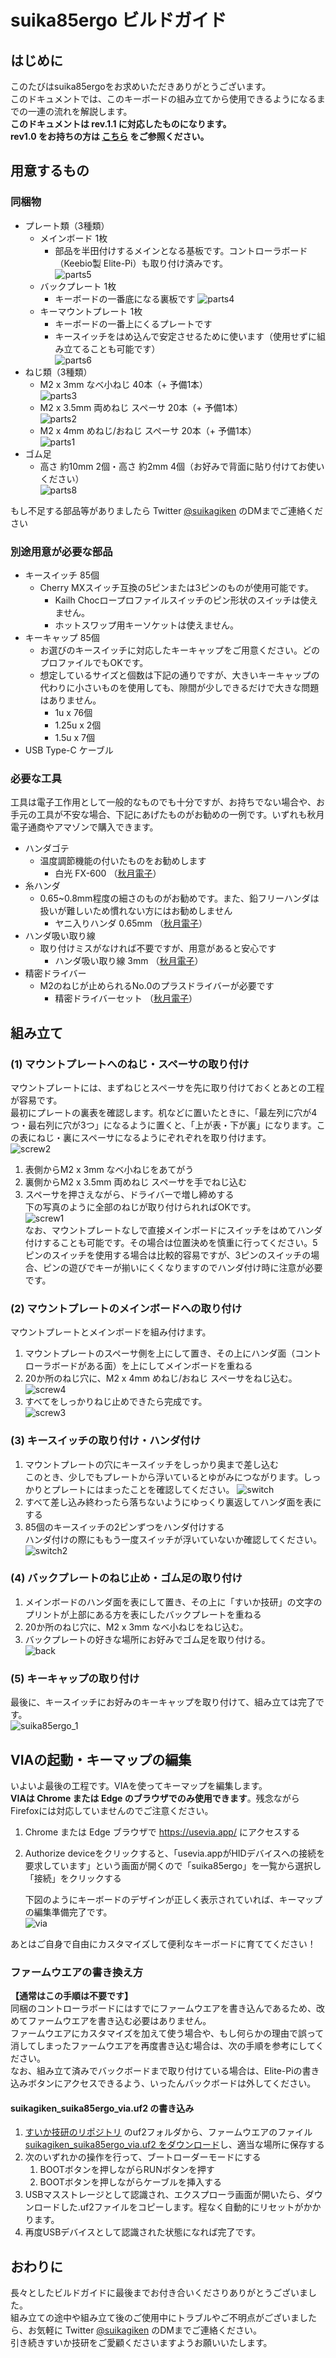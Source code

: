 # suika85ergo ビルドガイド

## はじめに
このたびはsuika85ergoをお求めいただきありがとうございます。  
このドキュメントでは、このキーボードの組み立てから使用できるようになるまでの一連の流れを解説します。  
**このドキュメントは rev.1.1 に対応したものになります。**  
**rev1.0 をお持ちの方は [こちら](buildguide.md) をご参照ください。**

## 用意するもの

### 同梱物
* プレート類（3種類）
  * メインボード 1枚
    * 部品を半田付けするメインとなる基板です。コントローラボード（Keebio製 Elite-Pi）も取り付け済みです。  
      ![parts5](img/parts10.jpg)
  * バックプレート 1枚
    * キーボードの一番底になる裏板です
      ![parts4](img/parts4.jpg)
  * キーマウントプレート 1枚
    * キーボードの一番上にくるプレートです
    * キースイッチをはめ込んで安定させるために使います（使用せずに組み立てることも可能です）  
      ![parts6](img/parts6.jpg)
* ねじ類（3種類）
  * M2 x 3mm なべ小ねじ 40本（+ 予備1本）  
     ![parts3](img/parts3.jpg)  
  * M2 x 3.5mm 両めねじ スペーサ 20本（+ 予備1本）  
     ![parts2](img/parts2.jpg)  
  * M2 x 4mm めねじ/おねじ スペーサ 20本（+ 予備1本）  
     ![parts1](img/parts1.jpg)  
* ゴム足
  * 高さ 約10mm 2個・高さ 約2mm 4個（お好みで背面に貼り付けてお使いください）  
     ![parts8](img/parts8.jpg)
  
もし不足する部品等がありましたら Twitter [@suikagiken](https://twitter.com/suikagiken) のDMまでご連絡ください

### 別途用意が必要な部品
* キースイッチ 85個
  * Cherry MXスイッチ互換の5ピンまたは3ピンのものが使用可能です。
    * Kailh Chocロープロファイルスイッチのピン形状のスイッチは使えません。
    * ホットスワップ用キーソケットは使えません。
* キーキャップ 85個
  * お選びのキースイッチに対応したキーキャップをご用意ください。どのプロファイルでもOKです。
  * 想定しているサイズと個数は下記の通りですが、大きいキーキャップの代わりに小さいものを使用しても、隙間が少しできるだけで大きな問題はありません。
    * 1u x 76個
    * 1.25u x 2個
    * 1.5u x 7個
* USB Type-C ケーブル

### 必要な工具
工具は電子工作用として一般的なものでも十分ですが、お持ちでない場合や、お手元の工具が不安な場合、下記にあげたものがお勧めの一例です。いずれも秋月電子通商やアマゾンで購入できます。
* ハンダゴテ
  * 温度調節機能の付いたものをお勧めします
    * 白光 FX-600 （[秋月電子](https://akizukidenshi.com/catalog/g/g114456/)）
* 糸ハンダ
  * 0.65~0.8mm程度の細さのものがお勧めです。また、鉛フリーハンダは扱いが難しいため慣れない方にはお勧めしません
    * ヤニ入りハンダ 0.65mm （[秋月電子](https://akizukidenshi.com/catalog/g/g109556/)）
* ハンダ吸い取り線
  * 取り付けミスがなければ不要ですが、用意があると安心です
    * ハンダ吸い取り線 3mm （[秋月電子](https://akizukidenshi.com/catalog/g/g102539/)）
* 精密ドライバー
  * M2のねじが止められるNo.0のプラスドライバーが必要です
    * 精密ドライバーセット （[秋月電子](https://akizukidenshi.com/catalog/g/g118343/)）

## 組み立て

### (1) マウントプレートへのねじ・スペーサの取り付け
マウントプレートには、まずねじとスペーサを先に取り付けておくとあとの工程が容易です。  
最初にプレートの裏表を確認します。机などに置いたときに、「最左列に穴が4つ・最右列に穴が3つ」になるように置くと、「上が表・下が裏」になります。この表にねじ・裏にスペーサになるようにぞれぞれを取り付けます。  
![screw2](img/screw2.jpg)  
1. 表側からM2 x 3mm なべ小ねじをあてがう
2. 裏側からM2 x 3.5mm 両めねじ スペーサを手でねじ込む
3. スペーサを押さえながら、ドライバーで増し締めする  
   下の写真のように全部のねじが取り付けられればOKです。  
![screw1](img/screw1.jpg)  
なお、マウントプレートなしで直接メインボードにスイッチをはめてハンダ付けすることも可能です。その場合は位置決めを慎重に行ってください。5ピンのスイッチを使用する場合は比較的容易ですが、3ピンのスイッチの場合、ピンの遊びでキーが揃いにくくなりますのでハンダ付け時に注意が必要です。

### (2) マウントプレートのメインボードへの取り付け
マウントプレートとメインボードを組み付けます。
1. マウントプレートのスペーサ側を上にして置き、その上にハンダ面（コントローラボードがある面）を上にしてメインボードを重ねる
2. 20か所のねじ穴に、M2 x 4mm めねじ/おねじ スペーサをねじ込む。  
   ![screw4](img/screw4.jpg)  
3. すべてをしっかりねじ止めできたら完成です。  
   ![screw3](img/screw3.jpg)  

### (3) キースイッチの取り付け・ハンダ付け
1. マウントプレートの穴にキースイッチをしっかり奥まで差し込む  
   このとき、少しでもプレートから浮いているとゆがみにつながります。しっかりとプレートにはまったことを確認してください。
    ![switch](img/switch.jpg)
2. すべて差し込み終わったら落ちないようにゆっくり裏返してハンダ面を表にする
3. 85個のキースイッチの2ピンずつをハンダ付けする  
   ハンダ付けの際にももう一度スイッチが浮いていないか確認してください。  
   ![switch2](img/switch2.jpg)


### (4) バックプレートのねじ止め・ゴム足の取り付け
1. メインボードのハンダ面を表にして置き、その上に「すいか技研」の文字のプリントが上部にある方を表にしたバックプレートを重ねる
2. 20か所のねじ穴に、M2 x 3mm なべ小ねじをねじ込む。
3. バックプレートの好きな場所にお好みでゴム足を取り付ける。  
   ![back](img/back.jpg)

### (5) キーキャップの取り付け
最後に、キースイッチにお好みのキーキャップを取り付けて、組み立ては完了です。  
   ![suika85ergo_1](img/suika85ergo_1s.jpg)
  
## VIAの起動・キーマップの編集
いよいよ最後の工程です。VIAを使ってキーマップを編集します。  
**VIAは Chrome または Edge のブラウザでのみ使用できます**。残念ながらFirefoxには対応していませんのでご注意ください。
1. Chrome または Edge ブラウザで https://usevia.app/ にアクセスする
2. Authorize deviceをクリックすると、「usevia.appがHIDデバイスへの接続を要求しています」という画面が開くので「suika85ergo」を一覧から選択し「接続」をクリックする
   
   下図のようにキーボードのデザインが正しく表示されていれば、キーマップの編集準備完了です。  
      ![via](img/via.png)

あとはご自身で自由にカスタマイズして便利なキーボードに育ててください！

### ファームウエアの書き換え方
**【通常はこの手順は不要です】**  
同梱のコントローラボードにはすでにファームウエアを書き込んであるため、改めてファームウエアを書き込む必要はありません。  
ファームウエアにカスタマイズを加えて使う場合や、もし何らかの理由で誤って消してしまったファームウエアを再度書き込む場合は、次の手順を参考にしてください。  
なお、組み立て済みでバックボードまで取り付けている場合は、Elite-Piの書き込みボタンにアクセスできるよう、いったんバックボードは外してください。

#### suikagiken_suika85ergo_via.uf2 の書き込み
1. [すいか技研のリポジトリ](https://github.com/suikagiken/suika85ergo) のuf2フォルダから、ファームウエアのファイル[suikagiken_suika85ergo_via.uf2 をダウンロード](https://github.com/suikagiken/suika85ergo/blob/main/uf2/suikagiken_suika85ergo_via.uf2)し、適当な場所に保存する
2. 次のいずれかの操作を行って、ブートローダーモードにする  
   1. BOOTボタンを押しながらRUNボタンを押す
   2. BOOTボタンを押しながらケーブルを挿入する
3. USBマスストレージとして認識され、エクスプローラ画面が開いたら、ダウンロードした.uf2ファイルをコピーします。程なく自動的にリセットがかかります。
4. 再度USBデバイスとして認識された状態になれば完了です。  

## おわりに
長々としたビルドガイドに最後までお付き合いくださりありがとうございました。  
組み立ての途中や組み立て後のご使用中にトラブルやご不明点がございましたら、お気軽に Twitter [@suikagiken](https://twitter.com/suikagiken) のDMまでご連絡ください。  
引き続きすいか技研をご愛顧くださいますようお願いいたします。

